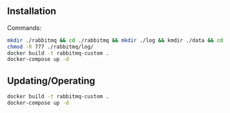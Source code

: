 ## Installation
Commands:  
```sh
mkdir ./rabbitmq && cd ./rabbitmq && mkdir ./log && kmdir ./data && cd ..
chmod -R 777 ./rabbitmq/log/
docker build -t rabbitmq-custom .
docker-compose up -d
```

## Updating/Operating
```sh
docker build -t rabbitmq-custom .
docker-compose up -d
```